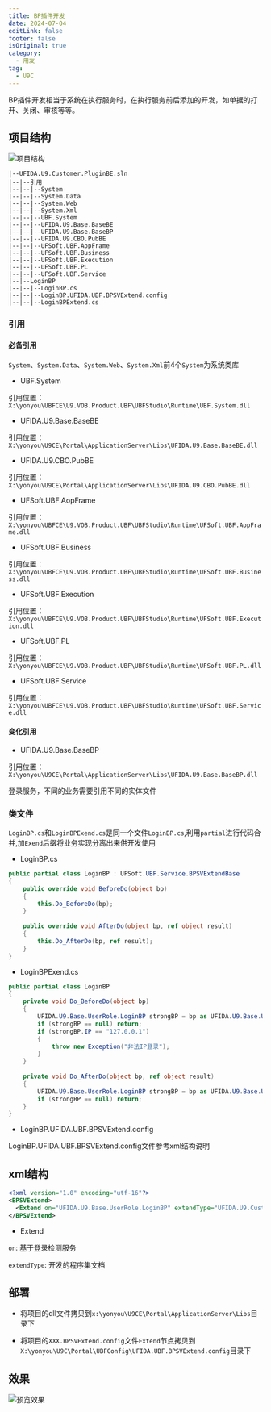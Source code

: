 ```yaml
---
title: BP插件开发
date: 2024-07-04
editLink: false
footer: false
isOriginal: true
category:
  - 用友
tag:
  - U9C
---
```


BP插件开发相当于系统在执行服务时，在执行服务前后添加的开发，如单据的打开、关闭、审核等等。

## 项目结构

![项目结构](https://nas.ilyl.life:8092/yonyou/u9c/plugin/bp/u9c-bp-plugin-code.png)

```
|--UFIDA.U9.Customer.PluginBE.sln
|--|--引用
|--|--|--System
|--|--|--System.Data
|--|--|--System.Web
|--|--|--System.Xml
|--|--|--UBF.System
|--|--|--UFIDA.U9.Base.BaseBE
|--|--|--UFIDA.U9.Base.BaseBP
|--|--|--UFIDA.U9.CBO.PubBE
|--|--|--UFSoft.UBF.AopFrame
|--|--|--UFSoft.UBF.Business
|--|--|--UFSoft.UBF.Execution
|--|--|--UFSoft.UBF.PL
|--|--|--UFSoft.UBF.Service
|--|--LoginBP
|--|--|--LoginBP.cs
|--|--|--LoginBP.UFIDA.UBF.BPSVExtend.config
|--|--|--LoginBPExtend.cs
```

### 引用

#### 必备引用

`System`、`System.Data`、`System.Web`、`System.Xml`前4个`System`为系统类库

- UBF.System

引用位置：`X:\yonyou\UBFCE\U9.VOB.Product.UBF\UBFStudio\Runtime\UBF.System.dll`

- UFIDA.U9.Base.BaseBE

引用位置：`X:\yonyou\U9CE\Portal\ApplicationServer\Libs\UFIDA.U9.Base.BaseBE.dll`

- UFIDA.U9.CBO.PubBE

引用位置：`X:\yonyou\U9CE\Portal\ApplicationServer\Libs\UFIDA.U9.CBO.PubBE.dll`

- UFSoft.UBF.AopFrame

引用位置：`X:\yonyou\UBFCE\U9.VOB.Product.UBF\UBFStudio\Runtime\UFSoft.UBF.AopFrame.dll`

- UFSoft.UBF.Business

引用位置：`X:\yonyou\UBFCE\U9.VOB.Product.UBF\UBFStudio\Runtime\UFSoft.UBF.Business.dll`

- UFSoft.UBF.Execution

引用位置：`X:\yonyou\UBFCE\U9.VOB.Product.UBF\UBFStudio\Runtime\UFSoft.UBF.Execution.dll`

- UFSoft.UBF.PL

引用位置：`X:\yonyou\UBFCE\U9.VOB.Product.UBF\UBFStudio\Runtime\UFSoft.UBF.PL.dll`

- UFSoft.UBF.Service

引用位置：`X:\yonyou\UBFCE\U9.VOB.Product.UBF\UBFStudio\Runtime\UFSoft.UBF.Service.dll`

#### 变化引用

- UFIDA.U9.Base.BaseBP

引用位置：`X:\yonyou\U9CE\Portal\ApplicationServer\Libs\UFIDA.U9.Base.BaseBP.dll`

登录服务，不同的业务需要引用不同的实体文件

### 类文件

`LoginBP.cs`和`LoginBPExend.cs`是同一个文件`LoginBP.cs`,利用`partial`进行代码合并,加`Exend`后缀将业务实现分离出来供开发使用

- LoginBP.cs

```cs
public partial class LoginBP : UFSoft.UBF.Service.BPSVExtendBase
{
    public override void BeforeDo(object bp)
    {
        this.Do_BeforeDo(bp);
    }
    
    public override void AfterDo(object bp, ref object result)
    {
        this.Do_AfterDo(bp, ref result);
    }
}
```

- LoginBPExend.cs

```cs
public partial class LoginBP
{
    private void Do_BeforeDo(object bp)
    {
        UFIDA.U9.Base.UserRole.LoginBP strongBP = bp as UFIDA.U9.Base.UserRole.LoginBP;                    
        if (strongBP == null) return;
        if (strongBP.IP == "127.0.0.1")
        {
            throw new Exception("非法IP登录");
        }
    }
    
    private void Do_AfterDo(object bp, ref object result)
    {
        UFIDA.U9.Base.UserRole.LoginBP strongBP = bp as UFIDA.U9.Base.UserRole.LoginBP;                    
        if (strongBP == null) return;       
    }
}
```

- LoginBP.UFIDA.UBF.BPSVExtend.config

LoginBP.UFIDA.UBF.BPSVExtend.config文件参考xml结构说明

## xml结构

```xml
<?xml version="1.0" encoding="utf-16"?>
<BPSVExtend>
  <Extend on="UFIDA.U9.Base.UserRole.LoginBP" extendType="UFIDA.U9.Customer.LoginPluginBP.LoginBP,UFIDA.U9.Customer.LoginPluginBP.dll" />
</BPSVExtend>
```

- Extend

`on`: 基于登录检测服务

`extendType`: 开发的程序集文档

## 部署

- 将项目的dll文件拷贝到`x:\yonyou\U9CE\Portal\ApplicationServer\Libs`目录下

- 将项目的`XXX.BPSVExtend.config`文件`Extend`节点拷贝到`X:\yonyou\U9C\Portal\UBFConfig\UFIDA.UBF.BPSVExtend.config`目录下

## 效果

![预览效果](https://nas.ilyl.life:8092/yonyou/u9c/plugin/bp/u9c-bp-plugin.gif)